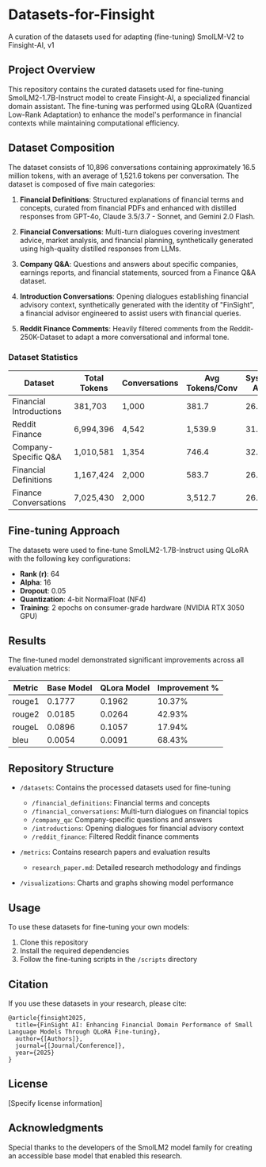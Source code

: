 # Datasets-for-Finsight
A curation of the datasets used for adapting (fine-tuning) SmolLM-V2 to Finsight-AI, v1

## Project Overview

This repository contains the curated datasets used for fine-tuning SmolLM2-1.7B-Instruct model to create Finsight-AI, a specialized financial domain assistant. The fine-tuning was performed using QLoRA (Quantized Low-Rank Adaptation) to enhance the model's performance in financial contexts while maintaining computational efficiency.

## Dataset Composition

The dataset consists of 10,896 conversations containing approximately 16.5 million tokens, with an average of 1,521.6 tokens per conversation. The dataset is composed of five main categories:

1. **Financial Definitions**: Structured explanations of financial terms and concepts, curated from financial PDFs and enhanced with distilled responses from GPT-4o, Claude 3.5/3.7 - Sonnet, and Gemini 2.0 Flash.

2. **Financial Conversations**: Multi-turn dialogues covering investment advice, market analysis, and financial planning, synthetically generated using high-quality distilled responses from LLMs.

3. **Company Q&A**: Questions and answers about specific companies, earnings reports, and financial statements, sourced from a Finance Q&A dataset.

4. **Introduction Conversations**: Opening dialogues establishing financial advisory context, synthetically generated with the identity of "FinSight", a financial advisor engineered to assist users with financial queries.

5. **Reddit Finance Comments**: Heavily filtered comments from the Reddit-250K-Dataset to adapt a more conversational and informal tone.

### Dataset Statistics

| Dataset               | Total Tokens | Conversations | Avg Tokens/Conv | System Avg | User Avg | Assistant Avg | 95th %ile |
|-----------------------|--------------|---------------|-----------------|------------|----------|---------------|-----------|
| Financial Introductions | 381,703      | 1,000         | 381.7           | 26.2       | 31.8     | 86.7          | 428       |
| Reddit Finance        | 6,994,396    | 4,542         | 1,539.9         | 31.8       | 80.2     | 145.8         | 2,429     |
| Company-Specific Q&A   | 1,010,581    | 1,354         | 746.4           | 32.2       | 45.4     | 67.5          | 1,145     |
| Financial Definitions | 1,167,424    | 2,000         | 583.7           | 26.0       | 37.4     | 102.6         | 1,282     |
| Finance Conversations | 7,025,430    | 2,000         | 3,512.7         | 26.1       | 37.5     | 480.7         | 5,670     |

## Fine-tuning Approach

The datasets were used to fine-tune SmolLM2-1.7B-Instruct using QLoRA with the following key configurations:

- **Rank (r)**: 64
- **Alpha**: 16
- **Dropout**: 0.05
- **Quantization**: 4-bit NormalFloat (NF4)
- **Training**: 2 epochs on consumer-grade hardware (NVIDIA RTX 3050 GPU)

## Results

The fine-tuned model demonstrated significant improvements across all evaluation metrics:

| Metric | Base Model | QLora Model | Improvement % |
|--------|------------|-------------|---------------|
| rouge1 | 0.1777     | 0.1962      | 10.37%        |
| rouge2 | 0.0185     | 0.0264      | 42.93%        |
| rougeL | 0.0896     | 0.1057      | 17.94%        |
| bleu   | 0.0054     | 0.0091      | 68.43%        |

## Repository Structure

- `/datasets`: Contains the processed datasets used for fine-tuning
  - `/financial_definitions`: Financial terms and concepts
  - `/financial_conversations`: Multi-turn dialogues on financial topics
  - `/company_qa`: Company-specific questions and answers
  - `/introductions`: Opening dialogues for financial advisory context
  - `/reddit_finance`: Filtered Reddit finance comments

- `/metrics`: Contains research papers and evaluation results
  - `research_paper.md`: Detailed research methodology and findings

- `/visualizations`: Charts and graphs showing model performance

## Usage

To use these datasets for fine-tuning your own models:

1. Clone this repository
2. Install the required dependencies
3. Follow the fine-tuning scripts in the `/scripts` directory

## Citation

If you use these datasets in your research, please cite:

```
@article{finsight2025,
  title={FinSight AI: Enhancing Financial Domain Performance of Small Language Models Through QLoRA Fine-tuning},
  author={[Authors]},
  journal={[Journal/Conference]},
  year={2025}
}
```

## License

[Specify license information]

## Acknowledgments

Special thanks to the developers of the SmolLM2 model family for creating an accessible base model that enabled this research.
